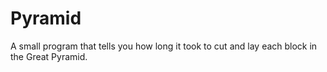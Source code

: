 # Pyramid
A small program that tells you how long it took to cut and lay each block in the Great Pyramid.
